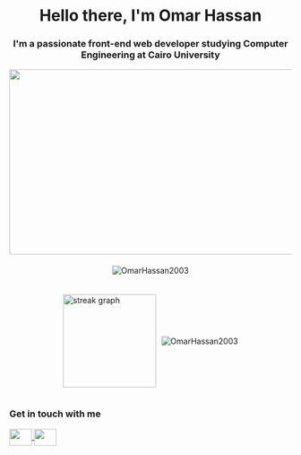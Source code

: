 <h1 align="center">Hello there, I'm Omar Hassan</h1>
<h3 align="center">I'm a passionate front-end web developer studying Computer Engineering at Cairo University</h3>

<div align="center">
<img src="https://user-images.githubusercontent.com/74038190/212749447-bfb7e725-6987-49d9-ae85-2015e3e7cc41.gif" width=510px height=330px/>
</div>

<p align="center" style="margin-top: 20px;"><img align="center" src="https://github-readme-stats.vercel.app/api?username=OmarHassan2003&show_icons=true&theme=github&locale=en&border_radius=10" alt="OmarHassan2003" /></p>
<div align="center" style="display: flex; justify-content: center; gap: 10px; margin-top: 20px; align-items: center"><p style="display=inline-block;" align="left" style="margin-top: 10px;"><img src="https://streak-stats.demolab.com?user=OmarHassan2003&locale=en&mode=daily&theme=github&border_radius=10&order=2" height="166" alt="streak graph"/></p>
<p style="display=inline-block;"><img src="https://github-readme-stats.vercel.app/api/top-langs?username=OmarHassan2003&show_icons=true&locale=en&border_radius=10&layout=compact&theme=github" alt="OmarHassan2003" />
</p></div>

<h3 align="left">Get in touch with me</h3>
<div align="left">
  <a href="https://x.com/OmarrHassan44">
    <img align="center" src="https://raw.githubusercontent.com/rahuldkjain/github-profile-readme-generator/master/src/images/icons/Social/twitter.svg" height="30" width="40" />
  </a>
  <a href="https://www.linkedin.com/in/omarhassanelsherif">
    <img align="center" src="https://raw.githubusercontent.com/rahuldkjain/github-profile-readme-generator/master/src/images/icons/Social/linked-in-alt.svg" height="30" width="40"/>
  </a>
</div>
